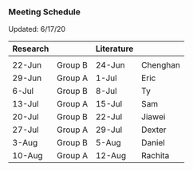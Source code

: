 ### Meeting Schedule

Updated: 6/17/20


| Research |         | Literature |          |
|----------|---------|------------|----------|
|          |         |            |          |
| 22-Jun   | Group B | 24-Jun     | Chenghan |
| 29-Jun   | Group A | 1-Jul      | Eric     |
| 6-Jul    | Group B | 8-Jul      | Ty       |
| 13-Jul   | Group A | 15-Jul     | Sam      |
| 20-Jul   | Group B | 22-Jul     | Jiawei   |
| 27-Jul   | Group A | 29-Jul     | Dexter   |
| 3-Aug    | Group B | 5-Aug      | Daniel   |
| 10-Aug   | Group A | 12-Aug     | Rachita  |
